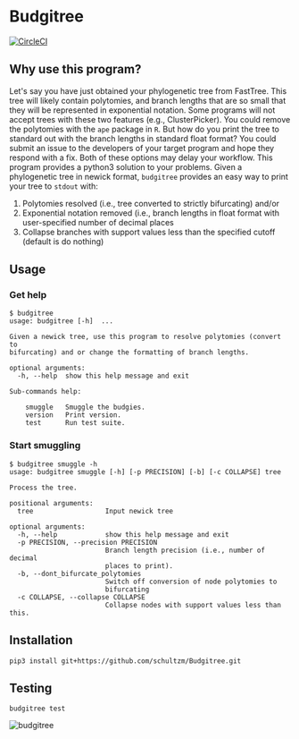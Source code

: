 # Budgitree

[![CircleCI](https://circleci.com/gh/schultzm/Budgitree/tree/master.svg?style=svg&circle-token=23da01746bede233a29934b06e63a5cf841e27b2)](https://circleci.com/gh/schultzm/Budgitree/tree/master)

## Why use this program?

Let's say you have just obtained your phylogenetic tree from FastTree.
This tree will likely contain polytomies, and branch lengths that are so
small that they will be represented in exponential notation.
Some programs will not accept trees with these two features (e.g., ClusterPicker).
You could remove the polytomies with the `ape` package in `R`.  But how do you
print the tree to standard out with the branch lengths in standard float format?  You could submit
an issue to the developers of your target program and hope they respond with a fix.
Both of these options may delay your workflow.  This program provides a python3 solution
to your problems.  Given a phylogenetic tree in newick format, `budgitree`
provides an easy way to print your tree to `stdout` with:

1. Polytomies resolved (i.e., tree converted to strictly bifurcating) and/or
2. Exponential notation removed (i.e., branch lengths in float format with user-specified number of decimal places
3. Collapse branches with support values less than the specified cutoff (default is do nothing)

## Usage

### Get help
```
$ budgitree
usage: budgitree [-h]  ...

Given a newick tree, use this program to resolve polytomies (convert to
bifurcating) and or change the formatting of branch lengths.

optional arguments:
  -h, --help  show this help message and exit

Sub-commands help:
  
    smuggle   Smuggle the budgies.
    version   Print version.
    test      Run test suite.
```

### Start smuggling

```
$ budgitree smuggle -h
usage: budgitree smuggle [-h] [-p PRECISION] [-b] [-c COLLAPSE] tree

Process the tree.

positional arguments:
  tree                  Input newick tree

optional arguments:
  -h, --help            show this help message and exit
  -p PRECISION, --precision PRECISION
                        Branch length precision (i.e., number of decimal
                        places to print).
  -b, --dont_bifurcate_polytomies
                        Switch off conversion of node polytomies to
                        bifurcating
  -c COLLAPSE, --collapse COLLAPSE
                        Collapse nodes with support values less than this.
```

## Installation

`pip3 install git+https://github.com/schultzm/Budgitree.git`


## Testing

`budgitree test`


![budgitree](https://static3.bigstockphoto.com/1/6/5/large1500/56146028.jpg)
